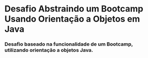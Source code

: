 # Desafio Abstraindo um Bootcamp Usando Orientação a Objetos em Java

### Desafio baseado na funcionalidade de um Bootcamp, utilizando orientação a objetos Java.
